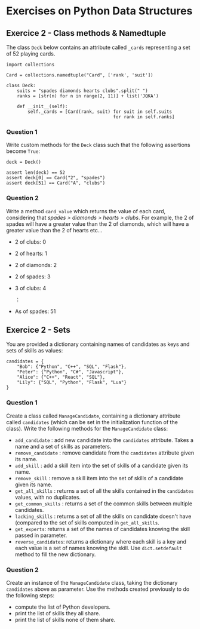# Exercises on Python Data Structures

## Exercice 2 - Class methods & Namedtuple

The class ```Deck``` below contains an attribute called ```_cards``` representing a set of 52 playing cards.
```
import collections

Card = collections.namedtuple("Card", ['rank', 'suit'])

class Deck:
    suits = "spades diamonds hearts clubs".split(" ")
    ranks = [str(n) for n in range(2, 11)] + list('JQKA')

    def __init__(self):
        self._cards = [Card(rank, suit) for suit in self.suits
                                        for rank in self.ranks]
```

### Question 1

Write custom methods for the ```Deck``` class such that the following assertions become ```True```:
```
deck = Deck()

assert len(deck) == 52
assert deck[0] == Card("2", "spades")
assert deck[51] == Card("A", "clubs")
```

### Question 2

Write a method ```card_value``` which returns the value of each card, considering that *spades > diamonds > hearts > clubs*. For example, the 2 of spades will have a greater value than the 2 of diamonds, which will have a greater value than the 2 of hearts etc...
- 2 of clubs: 0
- 2 of hearts: 1
- 2 of diamonds: 2
- 2 of spades: 3
- 3 of clubs: 4

     ⋮
- As of spades: 51


## Exercice 2 - Sets

You are provided a dictionary containing names of candidates as keys and sets of skills as values:
```
candidates = {
    "Bob": {"Python", "C++", "SQL", "Flask"},
    "Peter": {"Python", "C#", "Javascript"},
    "Alice": {"C++", "React", "SQL"},
    "Lily": {"SQL", "Python", "Flask", "Lua"}
}
```

### Question 1

Create a class called ```ManageCandidate```, containing a dictionary attribute called ```candidates``` (which can be set in the initialization function of the class).
Write the following methods for the ```ManageCandidate``` class:
- ```add_candidate``` : add new candidate into the ```candidates``` attribute. Takes a name and a set of skills as parameters.
- ```remove_candidate``` : remove candidate from the ```candidates``` attribute given its name.
- ```add_skill``` : add a skill item into the set of skills of a candidate given its name.
- ```remove_skill``` : remove a skill item into the set of skills of a candidate given its name.
- ```get_all_skills``` : returns a set of all the skills contained in the ```candidates``` values, with no duplicates.
- ```get_common_skills``` : returns a set of the common skills between multiple candidates.
- ```lacking_skills``` : returns a set of all the skills on candidate doesn't have (compared to the set of skills computed in ```get_all_skills```.
- ```get_experts```: returns a set of the names of candidates knowing the skill passed in parameter.
- ```reverse_candidates```: returns a dictionary where each skill is a key and each value is a set of names knowing the skill. Use ```dict.setdefault``` method to fill the new dictionary.

### Question 2

Create an instance of the ```ManageCandidate``` class, taking the dictionary ```candidates``` above as parameter. Use the methods created previously to do the following steps:
- compute the list of Python developers.
- print the list of skills they all share.
- print the list of skills none of them share.
